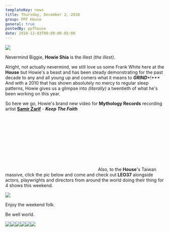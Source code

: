 ```yaml
---
templateKey: news
title: Thursday, December 2, 2010
group: PPF House
general: true
postedBy: ppfhouse
date: 2010-12-03T00:00:00-05:00
---
```

![](http://sphotos.ak.fbcdn.net/hphotos-ak-snc4/hs658.snc4/61848_475070041214_528526214_7324184_92835_n.jpg)

Nevermind Biggie, **Howie Shia** is the illest *(the illest)*.

Alright, not actually nevermind, we still love us some Frank White here at the **House** but Howie's a beast and has been steady demonstrating for the past decade to any and all young up and comers what it means to ***GRIND****!*** And with a 2010 that has shown absolutely no mercy to regular sleep patterns, Howie gives us a glimpse into *(literally)* a twentieth of what he's been working on this year.

So here we go, Howie's brand new video for **Mythology Records** recording artist [**Samir Zarif**](http://www.myspace.com/samirzarif) - ***Keep The Faith***

 <object height="175" width="290"> <param name="movie" value="http://www.youtube.com/v/TL5Du9MSba8"></param> <param name="allowFullScreen" value="true"></param> <param name="allowscriptaccess" value="always"></param> <embed allowfullscreen="true" allowscriptaccess="always" height="175" src="http://www.youtube.com/v/TL5Du9MSba8" type="application/x-shockwave-flash" width="290"></embed> </object>Also, to the **House**'s Taiwan massive, click the pic below and come and check out **LEO37** alongside actors, playwrights and directors from around the world doing their thing for 4 shows this weekend.

[![](http://sphotos.ak.fbcdn.net/hphotos-ak-snc4/hs993.snc4/76664_10150339830005503_640110502_16082648_258124_n.jpg)](http://sphotos.ak.fbcdn.net/hphotos-ak-snc4/hs993.snc4/76664_10150339830005503_640110502_16082648_258124_n.jpg)

Enjoy the weekend folk.

Be well world.

[![](http://www.ppfhouse.com/myspaceimages/tw1.jpg)](http://www.twitter.com/ppfhouse)[![](http://www.ppfhouse.com/myspaceimages/fb1.jpg)](http://www.facebook.com/ppfhouse)[![](http://www.ppfhouse.com/myspaceimages/tb1.jpg)](http://leo37.tumblr.com)[![](http://www.ppfhouse.com/myspaceimages/ms1.jpg)](http://www.myspace.com/ppfhouse)[![](http://www.ppfhouse.com/myspaceimages/yt1.jpg)](http://www.youtube.com/ppfhouse)[![](http://www.ppfhouse.com/myspaceimages/bc1.jpg)](http://ppfhouse.bandcamp.com)